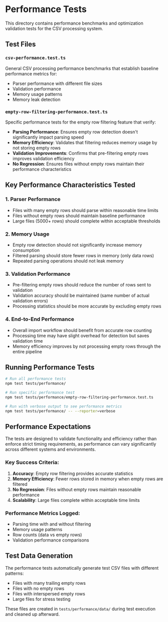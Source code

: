 # Performance Tests

This directory contains performance benchmarks and optimization validation tests for the CSV processing system.

## Test Files

### `csv-performance.test.ts`
General CSV processing performance benchmarks that establish baseline performance metrics for:
- Parser performance with different file sizes
- Validation performance 
- Memory usage patterns
- Memory leak detection

### `empty-row-filtering-performance.test.ts`
Specific performance tests for the empty row filtering feature that verify:
- **Parsing Performance**: Ensures empty row detection doesn't significantly impact parsing speed
- **Memory Efficiency**: Validates that filtering reduces memory usage by not storing empty rows
- **Validation Improvements**: Confirms that pre-filtering empty rows improves validation efficiency
- **No Regression**: Ensures files without empty rows maintain their performance characteristics

## Key Performance Characteristics Tested

### 1. Parser Performance
- Files with many empty rows should parse within reasonable time limits
- Files without empty rows should maintain baseline performance
- Large files (5000+ rows) should complete within acceptable thresholds

### 2. Memory Usage
- Empty row detection should not significantly increase memory consumption
- Filtered parsing should store fewer rows in memory (only data rows)
- Repeated parsing operations should not leak memory

### 3. Validation Performance
- Pre-filtering empty rows should reduce the number of rows sent to validation
- Validation accuracy should be maintained (same number of actual validation errors)
- Processing statistics should be more accurate by excluding empty rows

### 4. End-to-End Performance
- Overall import workflow should benefit from accurate row counting
- Processing time may have slight overhead for detection but saves validation time
- Memory efficiency improves by not processing empty rows through the entire pipeline

## Running Performance Tests

```bash
# Run all performance tests
npm test tests/performance/

# Run specific performance test
npm test tests/performance/empty-row-filtering-performance.test.ts

# Run with verbose output to see performance metrics
npm test tests/performance/ -- --reporter=verbose
```

## Performance Expectations

The tests are designed to validate functionality and efficiency rather than enforce strict timing requirements, as performance can vary significantly across different systems and environments.

### Key Success Criteria:
1. **Accuracy**: Empty row filtering provides accurate statistics
2. **Memory Efficiency**: Fewer rows stored in memory when empty rows are filtered
3. **No Regression**: Files without empty rows maintain reasonable performance
4. **Scalability**: Large files complete within acceptable time limits

### Performance Metrics Logged:
- Parsing time with and without filtering
- Memory usage patterns
- Row counts (data vs empty rows)
- Validation performance comparisons

## Test Data Generation

The performance tests automatically generate test CSV files with different patterns:
- Files with many trailing empty rows
- Files with no empty rows
- Files with interspersed empty rows
- Large files for stress testing

These files are created in `tests/performance/data/` during test execution and cleaned up afterward.